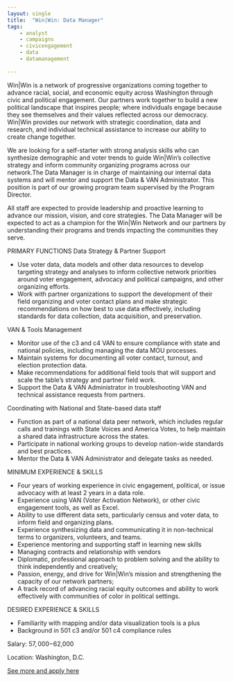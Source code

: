 ```yaml
---
layout: single
title:  "Win|Win: Data Manager"
tags: 
    - analyst
    - campaigns
    - civicengagement
    - data
    - datamanagement
    
---
```

Win|Win is a network of progressive organizations coming together to advance racial, social, and economic equity across Washington through civic and political engagement. Our partners work together to build a new political landscape that inspires people; where individuals engage because they see themselves and their values reflected across our democracy. Win|Win provides our network with strategic coordination, data and research, and individual technical assistance to increase our ability to create change together.

We are looking for a self-starter with strong analysis skills who can synthesize demographic and voter trends to guide Win|Win’s collective strategy and inform community organizing programs across our network.The Data Manager is in charge of maintaining our internal data systems and will mentor and support the Data & VAN Administrator. This position is part of our growing program team supervised by the Program Director.

All staff are expected to provide leadership and proactive learning to advance our mission, vision, and core strategies. The Data Manager will be expected to act as a champion for the Win|Win Network and our partners by understanding their programs and trends impacting the communities they serve.

PRIMARY FUNCTIONS
Data Strategy & Partner Support

* Use voter data, data models and other data resources to develop targeting strategy and analyses to inform collective network priorities around voter engagement, advocacy and political campaigns, and other organizing efforts.
* Work with partner organizations to support the development of their field organizing and voter contact plans and make strategic recommendations on how best to use data effectively, including standards for data collection, data acquisition, and preservation.

VAN & Tools Management

* Monitor use of the c3 and c4 VAN to ensure compliance with state and national policies, including managing the data MOU processes.
* Maintain systems for documenting all voter contact, turnout, and election protection data.
* Make recommendations for additional field tools that will support and scale the table’s strategy and partner field work.
* Support the Data & VAN Administrator in troubleshooting VAN and technical assistance requests from partners.

Coordinating with National and State-based data staff 

* Function as part of a national data peer network, which includes regular calls and trainings with State Voices and America Votes, to help maintain a shared data infrastructure across the states.
* Participate in national working groups to develop nation-wide standards and best practices.
* Mentor the Data & VAN Administrator and delegate tasks as needed.

MINIMUM EXPERIENCE & SKILLS

* Four years of working experience in civic engagement, political, or issue advocacy with at least 2 years in a data role.
* Experience using VAN (Voter Activation Network), or other civic engagement tools, as well as Excel.
* Ability to use different data sets, particularly census and voter data, to inform field and organizing plans.
* Experience synthesizing data and communicating it in non-technical terms to organizers, volunteers, and teams.
* Experience mentoring and supporting staff in learning new skills
* Managing contracts and relationship with vendors
* Diplomatic, professional approach to problem solving and the ability to think independently and creatively;
* Passion, energy, and drive for Win|Win’s mission and strengthening the capacity of our network partners;
* A track record of advancing racial equity outcomes and ability to work effectively with communities of color in political settings.

DESIRED EXPERIENCE & SKILLS

* Familiarity with mapping and/or data visualization tools is a plus
* Background in 501 c3 and/or 501 c4 compliance rules

Salary: $57,000-$62,000

Location: Washington, D.C.

[See more and apply here](https://statevoices.org/careers/data-manager-washington/)
